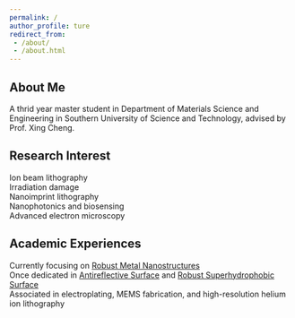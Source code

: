 ```yaml
---
permalink: /
author_profile: ture
redirect_from: 
 - /about/
 - /about.html
---
```


About Me
------
A thrid year master student in Department of Materials Science and Engineering in Southern University of Science and Technology, advised by Prof. Xing Cheng.

Research Interest
------
Ion beam lithography  
Irradiation damage  
Nanoimprint lithography  
Nanophotonics and biosensing  
Advanced electron microscopy  

Academic Experiences
------
Currently focusing on [Robust Metal Nanostructures](../images/metal.jpg)  
Once dedicated in [Antireflective Surface](../images/antireflective.jpg) and [Robust Superhydrophobic Surface](../images/superhydrophobic.jpg)  
Associated in electroplating, MEMS fabrication, and high-resolution helium ion lithography
